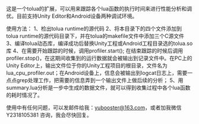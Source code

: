这是一个tolua的扩展，可以用来跟踪各个lua函数的执行时间来进行性能分析和调优。目前支持Unity Editor和Android设备两种调试环境。

使用方法：
1、检出tolua runtime的源代码
2、将本目录下的四个文件添加到tolua runtime的源代码目录下，并在tolua的makefile文件中添加三个C源文件
3、编译tolua动态库，编译成功后替换Unity工程或Android工程目录选的tolua.so库
4、在需要开始跟踪的时候，调用profiler.start(); 在结束跟踪的时候后调用profiler.stop()，在这期间收集到的运行数据就会被输出到记录文件中。在PC上的Unity Editor上，输出文件位于你的Unity工程项目的根目录，文件名为lua_cpu_profiler.out；在Android设备上，信息会被输出到logcat日志上，需要一点点grep处理工作，把需要的信息弄到一个输出文件上做后续的分析；
5、用summary.lua分析是一步中生成的数据文件，就可以得到收集过程中各个lua函数的耗时情况了。

使用中有任何问题，可以发邮件给我：yubooster@163.com，或者加我微信 Y2318105381 咨询，我会尽快回复。

